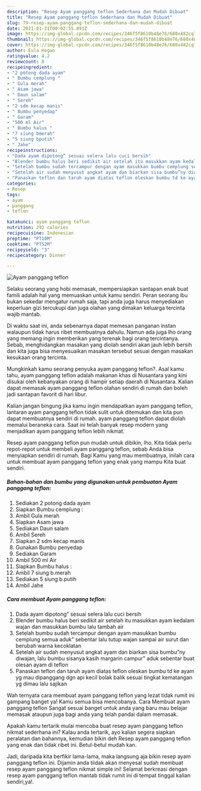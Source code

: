 ```yaml
---
description: "Resep Ayam panggang teflon Sederhana dan Mudah Dibuat"
title: "Resep Ayam panggang teflon Sederhana dan Mudah Dibuat"
slug: 79-resep-ayam-panggang-teflon-sederhana-dan-mudah-dibuat
date: 2021-01-31T00:02:55.891Z
image: https://img-global.cpcdn.com/recipes/346f5f8610b48e76/680x482cq70/ayam-panggang-teflon-foto-resep-utama.jpg
thumbnail: https://img-global.cpcdn.com/recipes/346f5f8610b48e76/680x482cq70/ayam-panggang-teflon-foto-resep-utama.jpg
cover: https://img-global.cpcdn.com/recipes/346f5f8610b48e76/680x482cq70/ayam-panggang-teflon-foto-resep-utama.jpg
author: Eula Hogan
ratingvalue: 4.2
reviewcount: 8
recipeingredient:
- "2 potong dada ayam"
- " Bumbu cemplung "
- " Gula merah"
- " Asam jawa"
- " Daun salam"
- " Sereh"
- "2 sdm kecap manis"
- " Bumbu penyedap"
- " Garam"
- "500 ml Air"
- " Bumbu halus "
- "7 siung bmerah"
- "5 siung bputih"
- " Jahe"
recipeinstructions:
- "Dada ayam dipotong” sesuai selera lalu cuci bersih"
- "Blender bumbu halus beri sedikit air setelah itu masukkan ayam kedalam wajan dan masukkan bumbu lalu tambah air"
- "Setelah bumbu sudah tercampur dengan ayam masukkan bumbu cemplung semua aduk” sebentar lalu tutup wajan sampai air surut dan berubah warna kecoklatan"
- "Setelah air sudah menyusut angkat ayam dan biarkan sisa bumbu”ny diwajan, lalu bumbu sisanya kasih margarin campur” aduk sebentar buat olesan ayam di teflon"
- "Panaskan teflon dan taruh ayam diatas teflon oleskan bumbu td ke ayam yg mau dipanggang dgn api kecil bolak balik sesuai tingkat kematangan yg dimau lalu sajikan"
categories:
- Resep
tags:
- ayam
- panggang
- teflon

katakunci: ayam panggang teflon 
nutrition: 292 calories
recipecuisine: Indonesian
preptime: "PT10M"
cooktime: "PT52M"
recipeyield: "3"
recipecategory: Dinner

---
```



![Ayam panggang teflon](https://img-global.cpcdn.com/recipes/346f5f8610b48e76/680x482cq70/ayam-panggang-teflon-foto-resep-utama.jpg)

Selaku seorang yang hobi memasak, mempersiapkan santapan enak buat famili adalah hal yang memuaskan untuk kamu sendiri. Peran seorang ibu bukan sekedar mengatur rumah saja, tapi anda juga harus menyediakan keperluan gizi tercukupi dan juga olahan yang dimakan keluarga tercinta wajib mantab.

Di waktu  saat ini, anda sebenarnya dapat memesan panganan instan walaupun tidak harus ribet membuatnya dahulu. Namun ada juga lho orang yang memang ingin memberikan yang terenak bagi orang tercintanya. Sebab, menghidangkan masakan yang diolah sendiri akan jauh lebih bersih dan kita juga bisa menyesuaikan masakan tersebut sesuai dengan masakan kesukaan orang tercinta. 



Mungkinkah kamu seorang penyuka ayam panggang teflon?. Asal kamu tahu, ayam panggang teflon adalah makanan khas di Nusantara yang kini disukai oleh kebanyakan orang di hampir setiap daerah di Nusantara. Kalian dapat memasak ayam panggang teflon olahan sendiri di rumah dan boleh jadi santapan favorit di hari libur.

Kalian jangan bingung jika kamu ingin mendapatkan ayam panggang teflon, lantaran ayam panggang teflon tidak sulit untuk ditemukan dan kita pun dapat membuatnya sendiri di rumah. ayam panggang teflon dapat diolah memalui beraneka cara. Saat ini telah banyak resep modern yang menjadikan ayam panggang teflon lebih nikmat.

Resep ayam panggang teflon pun mudah untuk dibikin, lho. Kita tidak perlu repot-repot untuk membeli ayam panggang teflon, sebab Anda bisa menyiapkan sendiri di rumah. Bagi Kamu yang mau membuatnya, inilah cara untuk membuat ayam panggang teflon yang enak yang mampu Kita buat sendiri.

<!--inarticleads1-->

##### Bahan-bahan dan bumbu yang digunakan untuk pembuatan Ayam panggang teflon:

1. Sediakan 2 potong dada ayam
1. Siapkan  Bumbu cemplung :
1. Ambil  Gula merah
1. Siapkan  Asam jawa
1. Sediakan  Daun salam
1. Ambil  Sereh
1. Siapkan 2 sdm kecap manis
1. Gunakan  Bumbu penyedap
1. Sediakan  Garam
1. Ambil 500 ml Air
1. Siapkan  Bumbu halus :
1. Ambil 7 siung b.merah
1. Sediakan 5 siung b.putih
1. Ambil  Jahe




<!--inarticleads2-->

##### Cara membuat Ayam panggang teflon:

1. Dada ayam dipotong” sesuai selera lalu cuci bersih
1. Blender bumbu halus beri sedikit air setelah itu masukkan ayam kedalam wajan dan masukkan bumbu lalu tambah air
1. Setelah bumbu sudah tercampur dengan ayam masukkan bumbu cemplung semua aduk” sebentar lalu tutup wajan sampai air surut dan berubah warna kecoklatan
1. Setelah air sudah menyusut angkat ayam dan biarkan sisa bumbu”ny diwajan, lalu bumbu sisanya kasih margarin campur” aduk sebentar buat olesan ayam di teflon
1. Panaskan teflon dan taruh ayam diatas teflon oleskan bumbu td ke ayam yg mau dipanggang dgn api kecil bolak balik sesuai tingkat kematangan yg dimau lalu sajikan




Wah ternyata cara membuat ayam panggang teflon yang lezat tidak rumit ini gampang banget ya! Kamu semua bisa mencobanya. Cara Membuat ayam panggang teflon Sangat sesuai banget untuk anda yang baru mau belajar memasak ataupun juga bagi anda yang telah pandai dalam memasak.

Apakah kamu tertarik mulai mencoba buat resep ayam panggang teflon nikmat sederhana ini? Kalau anda tertarik, ayo kalian segera siapkan peralatan dan bahannya, kemudian bikin deh Resep ayam panggang teflon yang enak dan tidak ribet ini. Betul-betul mudah kan. 

Jadi, daripada kita berfikir lama-lama, maka langsung aja bikin resep ayam panggang teflon ini. Dijamin anda tiidak akan menyesal sudah membuat resep ayam panggang teflon nikmat simple ini! Selamat berkreasi dengan resep ayam panggang teflon mantab tidak rumit ini di tempat tinggal kalian sendiri,ya!.

